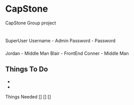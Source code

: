 # CapStone
CapStone Group project
#

###

SuperUser 
Username - Admin
Password - Password

###

Jordan - Middle Man
Blair - FrontEnd
Conner - Middle Man

###

###
Things To Do
-
-
-

Things Needed 
[]
[]
[]

###

